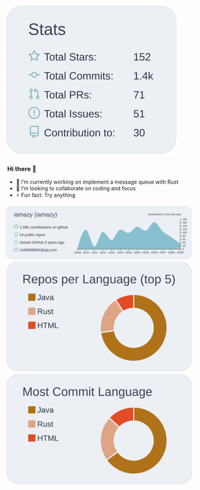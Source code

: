 <div>
<div style="float: left">
  <div><a href="https://github.com/iamazy"><img src="https://raw.githubusercontent.com/iamazy/iamazy/master/profile-summary-card-output/nord_bright/3-stats.svg"/></a></div>
  <div style="float: right">
<p>
 
### Hi there 👋
- 🔭 I’m currently working on implement a message queue with Rust
- 🌱 I’m looking to collaborate on coding and focus
- ⚡ Fun fact: Try anything

</p>
  </div>
  </div>

[![](https://raw.githubusercontent.com/iamazy/iamazy/master/profile-summary-card-output/nord_bright/0-profile-details.svg)](https://github.com/iamazy)
[![](https://raw.githubusercontent.com/iamazy/iamazy/master/profile-summary-card-output/nord_bright/1-repos-per-language.svg)](https://github.com/iamazy)
[![](https://raw.githubusercontent.com/iamazy/iamazy/master/profile-summary-card-output/nord_bright/2-most-commit-language.svg)](https://github.com/iamazy)
